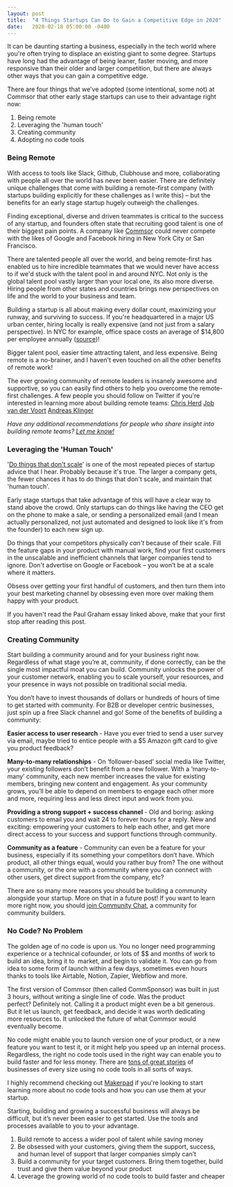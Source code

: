 ```yaml
---
layout: post
title:  "4 Things Startups Can Do to Gain a Competitive Edge in 2020"
date:   2020-02-18 05:00:00 -0400
---
```


It can be daunting starting a business, especially in the tech world where you're often trying to displace an existing giant to some degree. Startups have long had the advantage of being leaner, faster moving, and more responsive than their older and larger competition, but there are always other ways that you can gain a competitive edge. 

There are four things that we've adopted (some intentional, some not) at Commsor that other early stage startups can use to their advantage right now:
1. Being remote
2. Leveraging the 'human touch'
3. Creating community
4. Adopting no code tools

### Being Remote

With access to tools like Slack, Github, Clubhouse and more, collaborating with people all over the world has never been easier. There are definitely unique challenges that come with building a remote-first company (with startups building explicitly for these challenges as I write this) – but the benefits for an early stage startup hugely outweigh the challenges.

Finding exceptional, diverse and driven teammates is critical to the success of any startup, and founders often state that recruiting good talent is one of their biggest pain points. A company like <a href="https://www.commsor.com" target="_blank">Commsor</a> could never compete with the likes of Google and Facebook hiring in New York City or San Francisco.

There are talented people all over the world, and being remote-first has enabled us to hire incredible teammates that we would never have access to if we'd stuck with the talent pool in and around NYC. Not only is the global talent pool vastly larger than your local one, its also more diverse. Hiring people from other states and countries brings new perspectives on life and the world to your business and team. 

Building a startup is all about making every dollar count, maximizing your runway, and surviving to success. If you're headquartered in a major US urban center, hiring locally is really expensive (and not just from a salary perspective). In NYC for example, office space costs an  average of $14,800 per employee annually (<a href="https://www.marketwatch.com/story/heres-how-much-your-company-pays-to-rent-office-space-2015-05-27" target="_blank">source</a>)!

Bigger talent pool, easier time attracting talent, and less expensive. Being remote is a no-brainer, and I haven't even touched on all the other benefits of remote work!

The ever growing community of remote leaders is insanely awesome and supportive, so you can easily find others to help you overcome the remote-first challenges. A few people you should follow on Twitter if you're interested in learning more about building remote teams:
<a href="https://twitter.com/chris_herd" target="_blank">Chris Herd</a>
<a href="https://twitter.com/Jobvo" target="_blank">Job van der Voort</a>
<a href="https://twitter.com/andreasklinger" target="_blank">Andreas Klinger</a>

_Have any additional recommendations for people who share insight into building remote teams? <a href="https://twitter.com/theteaguns" target="_blank">Let me know!</a>_

### Leveraging the 'Human Touch'

'<a href="http://paulgraham.com/ds.html" target="_blank">Do things that don't scale</a>' is one of the most repeated pieces of startup advice that I hear. Probably because it's true. The larger a company gets, the fewer chances it has to do things that don't scale, and maintain that 'human touch'.

Early stage startups that take advantage of this will have a clear way to stand above the crowd. Only startups can do things like having the CEO get on the phone to make a sale, or sending a personalized email (and I mean actually personalized, not just automated and designed to look like it's from the founder) to each new sign up.

Do things that your competitors physically _can't_ because of their scale. Fill the feature gaps in your product with manual work, find your first customers in the unscalable and inefficient channels that larger companies tend to ignore. Don't advertise on Google or Facebook – you won’t be at a scale where it matters. 

Obsess over getting your first handful of customers, and then turn them into your best marketing channel by obsessing even more over making them happy with your product.

If you haven't read the Paul Graham essay linked above, make that your first stop after reading this post. 


### Creating Community

Start building a community around and for your business right now. Regardless of what stage you’re at, community, if done correctly, can be the single most impactful moat you can build. Community unlocks the power of your customer network, enabling you to scale yourself, your resources, and your presence in ways not possible on traditional social media.

You don’t have to invest thousands of dollars or hundreds of hours of time to get started with community. For B2B or developer centric businesses, just spin up a free Slack channel and go! Some of the benefits of building a community:

**Easier access to user research** - Have you ever tried to send a user survey via email, maybe tried to entice people with a $5 Amazon gift card to give you product feedback? 

**Many-to-many relationships** - On ‘follower-based’ social media like Twitter, your existing followers don’t benefit from a new follower. With a ‘many-to-many’ community, each new member increases the value for existing members, bringing new content and engagement. As your community grows, you’ll be able to depend on members to engage each other more and more, requiring less and less direct input and work from you.

**Providing a strong support + success channel** - Old and boring: asking customers to email you and wait 24 to forever hours for a reply. New and exciting: empowering your customers to help each other, and get more direct access to your success and support functions through community.

**Community as a feature** - Community can even be a feature for your business, especially if its something your competitors don’t have. Which product, all other things equal, would you rather buy from? The one without a community, or the one with a community where you can connect with other users, get direct support from the company, etc?

There are so many more reasons you should be building a community alongside your startup. More on that in a future post! If you want to learn more right now, you should <a href="https://www.comm.chat" target="_blank">join Community Chat</a>, a community for community builders.

### No Code? No Problem

The golden age of no code is upon us. You no longer need programming experience or a technical cofounder, or lots of $$ and months of work to build an idea, bring it to 
market, and begin to validate it. You can go from idea to some form of launch within a few days, sometimes even hours thanks to tools like Airtable, Notion, Zapier, Webflow and more.

The first version of Commsor (then called CommSponsor) was built in just 3 hours, without writing a single line of code. Was the product perfect? Definitely not. Calling it a product might even be a bit generous. But it let us launch, get feedback, and decide it was worth dedicating more resources to. It unlocked the future of what Commsor would eventually become.

No code might enable you to launch version one of your product, or a new feature you want to test it, or it might help you speed up an internal process. Regardless, the right no code tools used in the right way can enable you to build faster and for less money. There are <a href="https://www.makerpad.co/stories" target="blank">tons of great stories</a> of businesses of every size using no code tools in all sorts of ways.

I highly recommend checking out <a href="https://www.makerpad.co/" target="_blank">Makerpad</a> if you're looking to start learning more about no code tools and how you can use them at your startup.

<div class="divider"></div>

Starting, building and growing a successful business will always be difficult, but it’s never been easier to get started. Use the tools and processes available to you to your advantage.

1. Build remote to access a wider pool of talent while saving money
2. Be obsessed with your customers, giving them the support, success, and human level of support that larger companies simply can’t
3. Build a community for your target customers. Bring them together, build trust and give them value beyond your product
4. Leverage the growing world of no code tools to build faster and cheaper

<div class="divider"></div>

